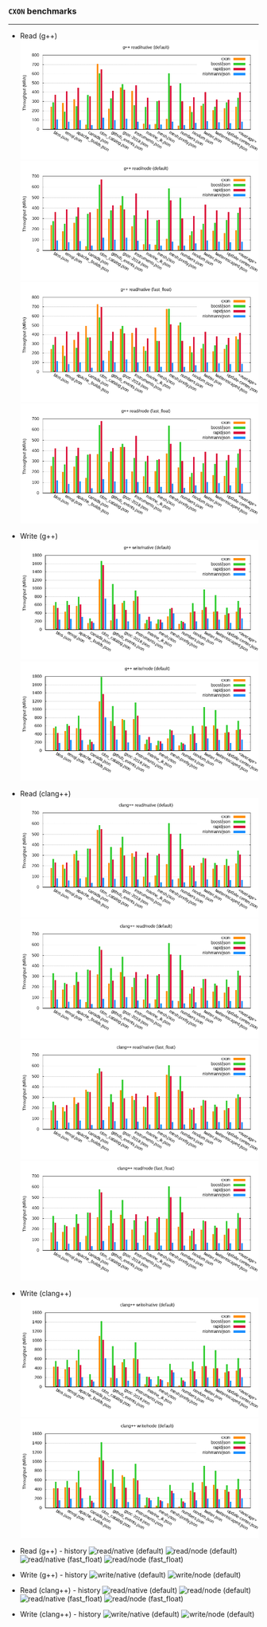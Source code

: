 ### `CXON` benchmarks

--------------------------------------------------------------------------------

- Read (g++)
![read/native (default)](benchmarks/figures/g++.head.default.json.native-read.png)
![read/node (default)](benchmarks/figures/g++.head.default.json.node-read.png)
![read/native (fast_float)](benchmarks/figures/g++.head.fast_float.json.native-read.png)
![read/node (fast_float)](benchmarks/figures/g++.head.fast_float.json.node-read.png)

- Write (g++)
![write/native (default)](benchmarks/figures/g++.head.default.json.native-write.png)
![write/node (default)](benchmarks/figures/g++.head.default.json.node-write.png)


- Read (clang++)
![read/native (default)](benchmarks/figures/clang++.head.default.json.native-read.png)
![read/node (default)](benchmarks/figures/clang++.head.default.json.node-read.png)
![read/native (fast_float)](benchmarks/figures/clang++.head.fast_float.json.native-read.png)
![read/node (fast_float)](benchmarks/figures/clang++.head.fast_float.json.node-read.png)

- Write (clang++)
![write/native (default)](benchmarks/figures/clang++.head.default.json.native-write.png)
![write/node (default)](benchmarks/figures/clang++.head.default.json.node-write.png)


- Read (g++) - history
![read/native (default)](benchmarks/figures/g++.tail.default.json.native-read.png)
![read/node (default)](benchmarks/figures/g++.tail.default.json.node-read.png)
![read/native (fast_float)](benchmarks/figures/g++.tail.fast_float.json.native-read.png)
![read/node (fast_float)](benchmarks/figures/g++.tail.fast_float.json.node-read.png)

- Write (g++) - history
![write/native (default)](benchmarks/figures/g++.tail.default.json.native-write.png)
![write/node (default)](benchmarks/figures/g++.tail.default.json.node-write.png)


- Read (clang++) - history
![read/native (default)](benchmarks/figures/clang++.tail.default.json.native-read.png)
![read/node (default)](benchmarks/figures/clang++.tail.default.json.node-read.png)
![read/native (fast_float)](benchmarks/figures/clang++.tail.fast_float.json.native-read.png)
![read/node (fast_float)](benchmarks/figures/clang++.tail.fast_float.json.node-read.png)

- Write (clang++) - history
![write/native (default)](benchmarks/figures/clang++.tail.default.json.native-write.png)
![write/node (default)](benchmarks/figures/clang++.tail.default.json.node-write.png)
